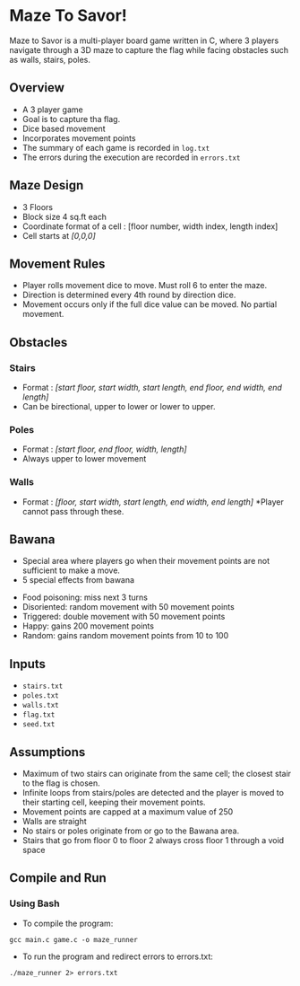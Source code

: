 # **Maze To Savor!**
Maze to Savor is a multi-player board game written in C, where 3 players navigate through a 3D maze to capture the flag while facing obstacles such as walls, stairs, poles.

## Overview
* A 3 player game
* Goal is to capture tha flag.
* Dice based movement
* Incorporates movement points
* The summary of each game is recorded in `log.txt`
* The errors during the execution are recorded in `errors.txt`

## Maze Design
* 3 Floors
* Block size 4 sq.ft each
* Coordinate format of a cell : [floor number, width index, length index]
* Cell starts at *[0,0,0]*

## Movement Rules
* Player rolls movement dice to move. Must roll 6 to enter the maze.
* Direction is determined every 4th round by direction dice.
* Movement occurs only if the full dice value can be moved. No partial movement.

## Obstacles
### Stairs
* Format : *[start floor, start width, start length, end floor, end width, end length]* 
* Can be birectional, upper to lower or lower to upper.

### Poles
* Format : *[start floor, end floor, width, length]*
* Always upper to lower movement

### Walls
* Format : *[floor, start width, start length, end width, end length]*
*Player cannot pass through these.


## Bawana
* Special area where players go when their movement points are not sufficient to make a move.
* 5 special effects from bawana
+ Food poisoning: miss next 3 turns
+ Disoriented: random movement with 50 movement points
+ Triggered: double movement with 50 movement points
+ Happy: gains 200 movement points
+ Random: gains random movement points from 10 to 100

## Inputs
* `stairs.txt`
* `poles.txt`
* `walls.txt`
* `flag.txt`
* `seed.txt`

## Assumptions
* Maximum of two stairs can originate from the same cell; the closest stair to the flag is chosen.
* Infinite loops from stairs/poles are detected and the player is moved to their starting cell, keeping their movement points.
* Movement points are capped at a maximum value of 250
* Walls are straight
* No stairs or poles  originate from or go to the Bawana area.
* Stairs that go from floor 0 to floor 2 always cross floor 1 through a void space

## Compile and Run

### Using Bash 
* To compile the program:
```
gcc main.c game.c -o maze_runner
```
* To run the program and redirect errors to errors.txt:
```
./maze_runner 2> errors.txt
```



